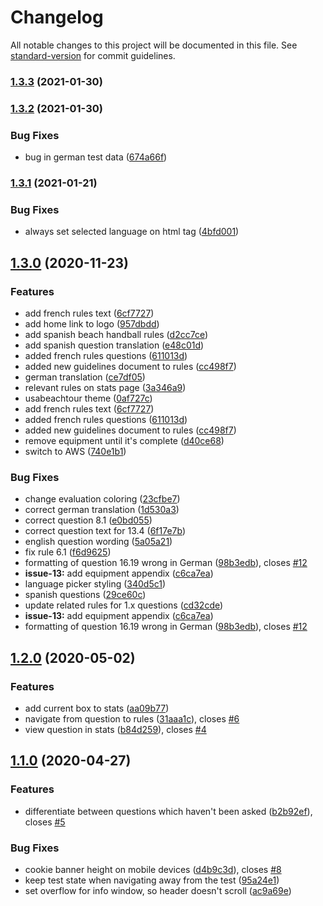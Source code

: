 # Changelog

All notable changes to this project will be documented in this file. See [standard-version](https://github.com/conventional-changelog/standard-version) for commit guidelines.


### [1.3.3](https://github.com/handball-referee/referee.app/compare/v1.3.2...v1.3.3) (2021-01-30)

### [1.3.2](https://github.com/handball-referee/referee.app/compare/v1.3.1...v1.3.2) (2021-01-30)


### Bug Fixes

* bug in german test data ([674a66f](https://github.com/handball-referee/referee.app/commit/674a66fe7094e4bba90699a98b17ea1e70871a55))

### [1.3.1](https://github.com/handball-referee/referee.app/compare/v1.3.0...v1.3.1) (2021-01-21)


### Bug Fixes

* always set selected language on html tag ([4bfd001](https://github.com/handball-referee/referee.app/commit/4bfd001ef3987fb0a84bab2fa88d7c0cf86de587))

## [1.3.0](https://github.com/cevou/referee.app/compare/v1.2.0...v1.3.0) (2020-11-23)


### Features

* add french rules text ([6cf7727](https://github.com/MichiMensing/referee.app/commit/6cf772797706715055cb613822deaaa92cf49554))
* add home link to logo ([957dbdd](https://github.com/MichiMensing/referee.app/commit/957dbdd283990527fee9eb2800dee401eecc9c2f))
* add spanish beach handball rules ([d2cc7ce](https://github.com/MichiMensing/referee.app/commit/d2cc7cec7f4fd939a50c2baee5a7bd788ec55da2))
* add spanish question translation ([e48c01d](https://github.com/MichiMensing/referee.app/commit/e48c01d306b47bc4c5bb585be3cf43ecda55ece1))
* added french rules questions ([611013d](https://github.com/MichiMensing/referee.app/commit/611013d1d3e0c296fe36c80c63b1ec302e93f247))
* added new guidelines document to rules ([cc498f7](https://github.com/MichiMensing/referee.app/commit/cc498f736367c73e2ac6a716f2463877e28d17a1))
* german translation ([ce7df05](https://github.com/MichiMensing/referee.app/commit/ce7df05789c3c2b655331ba844294b8becfa7c40))
* relevant rules on stats page ([3a346a9](https://github.com/MichiMensing/referee.app/commit/3a346a9f1ccb0d82a73b2536c844511396f911da))
* usabeachtour theme ([0af727c](https://github.com/MichiMensing/referee.app/commit/0af727ce7afba4606e0c1e910880f40ac050479f))
* add french rules text ([6cf7727](https://github.com/cevou/referee.app/commit/6cf772797706715055cb613822deaaa92cf49554))
* added french rules questions ([611013d](https://github.com/cevou/referee.app/commit/611013d1d3e0c296fe36c80c63b1ec302e93f247))
* added new guidelines document to rules ([cc498f7](https://github.com/cevou/referee.app/commit/cc498f736367c73e2ac6a716f2463877e28d17a1))
* remove equipment until it's complete ([d40ce68](https://github.com/cevou/referee.app/commit/d40ce685db7a005676261dbe2c14ceb719ae2f06))
* switch to AWS ([740e1b1](https://github.com/cevou/referee.app/commit/740e1b16db9cb110372c0de5d9db9dde301f2336))


### Bug Fixes

* change evaluation coloring ([23cfbe7](https://github.com/MichiMensing/referee.app/commit/23cfbe71f5094b0e62e8d97801c1e113ef5af7c3))
* correct german translation ([1d530a3](https://github.com/MichiMensing/referee.app/commit/1d530a336818e860cc46af06e090a8c164e64845))
* correct question 8.1 ([e0bd055](https://github.com/MichiMensing/referee.app/commit/e0bd055454867b54cf778e01a108038eca93f606))
* correct question text for 13.4 ([6f17e7b](https://github.com/MichiMensing/referee.app/commit/6f17e7b87976bc56b2bc65f46de0bec938874c7d))
* english question wording ([5a05a21](https://github.com/MichiMensing/referee.app/commit/5a05a2158983359b5103ca2c2f994901e12c96ec))
* fix rule 6.1 ([f6d9625](https://github.com/MichiMensing/referee.app/commit/f6d9625fc71a47dd1e3cc7d9c9dd03109aa48b20))
* formatting of question 16.19 wrong in German ([98b3edb](https://github.com/MichiMensing/referee.app/commit/98b3edb176afa724221782262a8af01d96cca6d3)), closes [#12](https://github.com/MichiMensing/referee.app/issues/12)
* **issue-13:** add equipment appendix ([c6ca7ea](https://github.com/MichiMensing/referee.app/commit/c6ca7ea077ee177ff3b41648c5da147b001c75ca))
* language picker styling ([340d5c1](https://github.com/MichiMensing/referee.app/commit/340d5c122ded148b39f9560d63a4b860eaf25e0d))
* spanish questions ([29ce60c](https://github.com/MichiMensing/referee.app/commit/29ce60cf3cdf8b20251637d36957c542bad2ece6))
* update related rules for 1.x questions ([cd32cde](https://github.com/MichiMensing/referee.app/commit/cd32cde774ae3f77456b504d7771b30e33b9edfc))
* **issue-13:** add equipment appendix ([c6ca7ea](https://github.com/cevou/referee.app/commit/c6ca7ea077ee177ff3b41648c5da147b001c75ca))
* formatting of question 16.19 wrong in German ([98b3edb](https://github.com/cevou/referee.app/commit/98b3edb176afa724221782262a8af01d96cca6d3)), closes [#12](https://github.com/cevou/referee.app/issues/12)

## [1.2.0](https://github.com/cevou/referee.app/compare/v1.1.0...v1.2.0) (2020-05-02)


### Features

* add current box to stats ([aa09b77](https://github.com/cevou/referee.app/commit/aa09b774eb6a540c2500df26a37b54f279f053e3))
* navigate from question to rules ([31aaa1c](https://github.com/cevou/referee.app/commit/31aaa1ce4b92519d8c2f8e783d377cbc167cb620)), closes [#6](https://github.com/cevou/referee.app/issues/6)
* view question in stats ([b84d259](https://github.com/cevou/referee.app/commit/b84d2597dd13547d1fa17998a515de707e1b0d66)), closes [#4](https://github.com/cevou/referee.app/issues/4)

## [1.1.0](https://github.com/cevou/referee.app/compare/v1.0.0...v1.1.0) (2020-04-27)


### Features

* differentiate between questions which haven't been asked ([b2b92ef](https://github.com/cevou/referee.app/commit/b2b92ef3cff4aa66dfa4a5a952a2078b32b7ad34)), closes [#5](https://github.com/cevou/referee.app/issues/5)


### Bug Fixes

* cookie banner height on mobile devices ([d4b9c3d](https://github.com/cevou/referee.app/commit/d4b9c3dd7031c3f7d9c9592e9153d8f425d21bdb)), closes [#8](https://github.com/cevou/referee.app/issues/8)
* keep test state when navigating away from the test ([95a24e1](https://github.com/cevou/referee.app/commit/95a24e1329afc50fec1fba6e343cbab63da12f70))
* set overflow for info window, so header doesn't scroll ([ac9a69e](https://github.com/cevou/referee.app/commit/ac9a69e33a5d3801b04dc8ce6bc433e3e0bed806))
